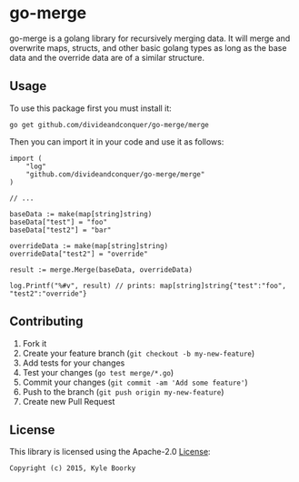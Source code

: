 # go-merge
go-merge is a golang library for recursively merging data.  It will merge and overwrite maps, structs, and other basic golang types
as long as the base data and the override data are of a similar structure.

## Usage

To use this package first you must install it: 

```
go get github.com/divideandconquer/go-merge/merge
```

Then you can import it in your code and use it as follows:

```golang
import (
	"log"
	"github.com/divideandconquer/go-merge/merge"
)

// ...

baseData := make(map[string]string)
baseData["test"] = "foo"
baseData["test2"] = "bar"

overrideData := make(map[string]string)
overrideData["test2"] = "override"

result := merge.Merge(baseData, overrideData)

log.Printf("%#v", result) // prints: map[string]string{"test":"foo", "test2":"override"}

```

## Contributing

1. Fork it
2. Create your feature branch (`git checkout -b my-new-feature`)
3. Add tests for your changes
4. Test your changes (`go test merge/*.go`)
5. Commit your changes (`git commit -am 'Add some feature'`)
6. Push to the branch (`git push origin my-new-feature`)
7. Create new Pull Request

## License
This library is licensed using the Apache-2.0 [License](/LICENSE):

```
Copyright (c) 2015, Kyle Boorky
```
